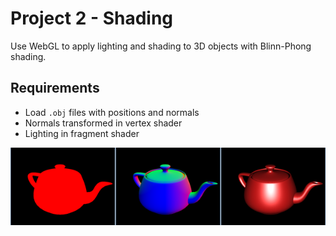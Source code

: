 # Project 2 - Shading

Use WebGL to apply lighting and shading to 3D objects with Blinn-Phong shading.

## Requirements

- Load `.obj` files with positions and normals   
- Normals transformed in vertex shader  
- Lighting in fragment shader  

![alt text](image.png)
